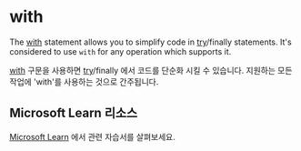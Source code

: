 # with

The [with](https://docs.python.org/3/reference/compound_stmts.html#with) statement allows you to simplify code in [try](https://docs.python.org/3/reference/compound_stmts.html#the-try-statement)/finally statements. It's considered to use `with` for any operation which supports it.


[with](https://docs.python.org/3/reference/compound_stmts.html#with) 구문을 사용하면 [try](https://docs.python.org/3/reference/compound_stmts.html#the-try-statement)/finally 에서 코드를 단순화 시킬 수 있습니다. 지원하는 모든 작업에 'with'를 사용하는 것으로 간주됩니다.

## Microsoft Learn 리소스

[Microsoft Learn](https://learn.microsoft.com/?WT.mc_id=python-c9-niner) 에서 관련 자습서를 살펴보세요.
